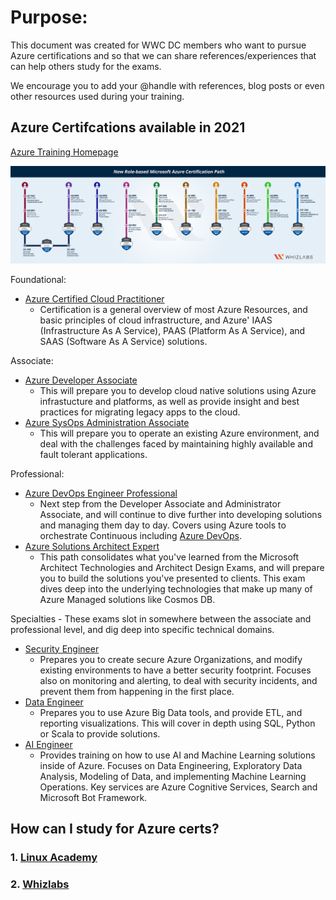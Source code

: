 <!-- Created during the 2021 Spring Chillout session -->

# Purpose:
This document was created for WWC DC members who want to pursue Azure certifications and so that we can share references/experiences that can help others study for the exams. 

We encourage you to add your @handle with references, blog posts or even other resources used during your training. 

## Azure Certifcations available in 2021
[Azure Training Homepage](https://docs.microsoft.com/en-us/learn/certifications/)

![Azure Certification Path Image](azure-certification-path-2020.jpg)

Foundational: 
* [Azure Certified Cloud Practitioner](https://docs.microsoft.com/en-us/learn/certifications/azure-fundamentals/)
  * Certification is a general overview of most Azure Resources, and basic principles of cloud infrastructure, and Azure' IAAS (Infrastructure As A Service), PAAS (Platform As A Service), and SAAS (Software As A Service) solutions.

Associate:
* [Azure Developer Associate](https://docs.microsoft.com/en-us/learn/certifications/azure-developer/)
  * This will prepare you to develop cloud native solutions using Azure infrastucture and platforms, as well as provide insight and best practices for migrating legacy apps to the cloud.
* [Azure SysOps Administration Associate](https://Azure.amazon.com/certification/certified-sysops-admin-associate/)
  * This will prepare you to operate an existing Azure environment, and deal with the challenges faced by maintaining highly available and fault tolerant applications.

Professional:
* [Azure DevOps Engineer Professional](https://docs.microsoft.com/learn/certifications/devops-engineer/)
  * Next step from the Developer Associate and Administrator Associate, and will continue to dive further into developing solutions and managing them day to day. Covers using Azure tools to orchestrate Continuous  including [Azure DevOps](https://azure.microsoft.com/en-us/services/devops/).
* [Azure Solutions Architect Expert](https://docs.microsoft.com/learn/certifications/azure-solutions-architect/)
  * This path consolidates what you've learned from the Microsoft Architect Technologies and Architect Design Exams, and will prepare you to build the solutions you've presented to clients. This exam dives deep into the underlying technologies that make up many of Azure Managed solutions like Cosmos DB.

Specialties - These exams slot in somewhere between the associate and professional level, and dig deep into specific technical domains.
* [Security Engineer](https://docs.microsoft.com/en-us/learn/certifications/roles/security-engineer)
  * Prepares you to create secure Azure Organizations, and modify existing environments to have a better security footprint. Focuses also on monitoring and alerting, to deal with security incidents, and prevent them from happening in the first place.
* [Data Engineer](https://docs.microsoft.com/en-us/learn/certifications/azure-data-engineer/)
  * Prepares you to use Azure Big Data tools, and provide ETL, and reporting visualizations. This will cover in depth using SQL, Python or Scala to provide solutions.
* [AI Engineer](https://docs.microsoft.com/en-us/learn/certifications/roles/ai-engineer)
  * Provides training on how to use AI and Machine Learning solutions inside of Azure. Focuses on Data Engineering, Exploratory Data Analysis, Modeling of Data, and implementing Machine Learning Operations. Key services are Azure Cognitive Services, Search and Microsoft Bot Framework.
  
## How can I study for Azure certs?
### 1. [Linux Academy](https://linuxacademy.com/)
### 2. [Whizlabs](https://www.whizlabs.com/microsoft-azure-certification-training-courses/)